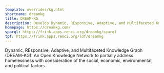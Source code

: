 ```yaml
---
template: overrides/kg.html
shortname: dreamkg
title: DREAM-KG
description: Develop Dynamic, REsponsive, Adaptive, and Multifaceted Knowledge Graphs to Address Homelessness With Explainable AI
homepage: https://dreamkg.com/
sparql: https://frink.apps.renci.org/dreamkg/sparql
tpf: https://frink.apps.renci.org/ldf/dreamkg
---
```


Dynamic, REsponsive, Adaptive, and Multifaceted Knowledge Graph (DREAM-KG): An Open Knowledge Network to partially address homelessness with consideration of the social, economic, environmental, and political factors.
